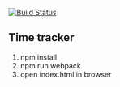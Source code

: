 [![Build Status](https://travis-ci.org/FE-Advanced/time-tracker-koorchik.svg?branch=master)](https://travis-ci.org/FE-Advanced/time-tracker-koorchik)

Time tracker
------------

1. npm install
2. npm run webpack
3. open index.html in browser
